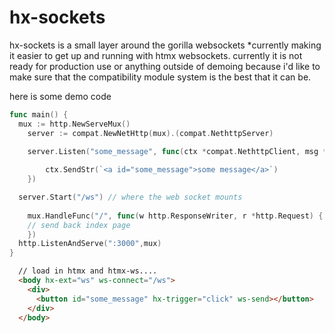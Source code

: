 # hx-sockets

hx-sockets is a small layer around the gorilla websockets *currently making it easier to get up and running with htmx websockets.
currently it is not ready for production use or anything outside of demoing because i'd like to make sure that the compatibility module system is the best that it can be.

here is some demo code
```go
func main() {
  mux := http.NewServeMux()
	server := compat.NewNetHttp(mux).(compat.NethttpServer)
  
	server.Listen("some_message", func(ctx *compat.NethttpClient, msg *hx.Message) {

		ctx.SendStr(`<a id="some_message">some message</a>`)
	})

  server.Start("/ws") // where the web socket mounts
  
	mux.HandleFunc("/", func(w http.ResponseWriter, r *http.Request) {
    // send back index page
	})
  http.ListenAndServe(":3000",mux)
}
```

```html
  // load in htmx and htmx-ws....
  <body hx-ext="ws" ws-connect="/ws">
    <div>
      <button id="some_message" hx-trigger="click" ws-send></button>
    </div>
  </body>
```
